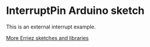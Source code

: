 # InterruptPin Arduino sketch

This is an external interrupt example.

[More Erriez sketches and libraries](https://github.com/Erriez/ArduinoLibrariesAndSketches)
